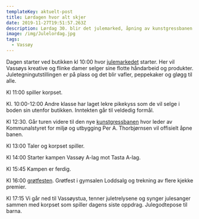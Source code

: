 ```yaml
---
templateKey: aktuelt-post
title: Lørdagen hvor alt skjer
date: 2019-11-27T19:51:57.263Z
description: Lørdag 30. blir det julemarked, åpning av kunstgressbanen og grøtfest.
image: /img/Julelordag.jpg
tags:
  - Vassøy
---
```


Dagen starter ved butikken kl 10:00 hvor [julemarkedet](/events/2019-11-30-Julemarked/) starter.
Her vil Vassøys kreative og flinke damer selger sine flotte håndarbeid og produkter.
Juletegningutstillingen er på plass og det blir vafler, peppekaker og gløgg til alle.

Kl 11:00 spiller korpset.

Kl. 10:00-12:00 Andre klasse har laget lekre pikekyss som de vil selge i boden sin utenfor butikken. Inntekten går til veldedig formål.

Kl 12:30. Går turen videre til den nye [kunstgressbanen](/events/2019-11-30-apning-av-banen/) hvor leder av Kommunalstyret for miljø og utbygging Per A. Thorbjørnsen vil offisielt åpne banen.

Kl 13:00 Taler og korpset spiller.

Kl 14:00 Starter kampen Vassøy A-lag mot Tasta A-lag.

Kl 15:45 Kampen er ferdig.

Kl 16:00 [grøtfesten](/events/2019-11-30-tretenning/). Grøtfest i gymsalen
Loddsalg og trekning av flere kjekke premier.

Kl 17:15 Vi går ned til Vassøystua, tenner juletrelysene og synger julesanger sammen med korpset som spiller dagens siste oppdrag. Julegodtepose til barna.

